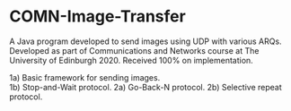 # COMN-Image-Transfer
A Java program developed to send images using UDP with various ARQs. Developed as part of Communications and Networks course at The University of Edinburgh 2020. Received 100% on implementation.

1a) Basic framework for sending images.   
1b) Stop-and-Wait protocol.
2a) Go-Back-N protocol.
2b) Selective repeat protocol.

